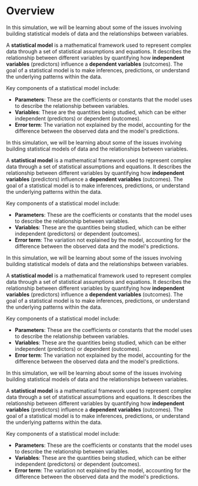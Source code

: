 # Overview

In this simulation, we will be learning about some of the issues involving building statistical models of data and the relationships between variables.

A **statistical model** is a mathematical framework used to represent complex data through a set of statistical assumptions and equations. It describes the relationship between different variables by quantifying how **independent variables** (predictors) influence a **dependent variables** (outcomes). The goal of a statistical  model is to make inferences, predictions, or understand the underlying patterns within the data.

Key components of a statistical model include:

- **Parameters**: These are the coefficients or constants that the model uses to describe the relationship between variables.
- **Variables**: These are the quantities being studied, which can be either independent (predictors) or dependent (outcomes).
- **Error term**: The variation not explained by the model, accounting for the difference between the observed data and the model's predictions.

In this simulation, we will be learning about some of the issues involving building statistical models of data and the relationships between variables.

A **statistical model** is a mathematical framework used to represent complex data through a set of statistical assumptions and equations. It describes the relationship between different variables by quantifying how **independent variables** (predictors) influence a **dependent variables** (outcomes). The goal of a statistical  model is to make inferences, predictions, or understand the underlying patterns within the data.

Key components of a statistical model include:

- **Parameters**: These are the coefficients or constants that the model uses to describe the relationship between variables.
- **Variables**: These are the quantities being studied, which can be either independent (predictors) or dependent (outcomes).
- **Error term**: The variation not explained by the model, accounting for the difference between the observed data and the model's predictions.

In this simulation, we will be learning about some of the issues involving building statistical models of data and the relationships between variables.

A **statistical model** is a mathematical framework used to represent complex data through a set of statistical assumptions and equations. It describes the relationship between different variables by quantifying how **independent variables** (predictors) influence a **dependent variables** (outcomes). The goal of a statistical  model is to make inferences, predictions, or understand the underlying patterns within the data.

Key components of a statistical model include:

- **Parameters**: These are the coefficients or constants that the model uses to describe the relationship between variables.
- **Variables**: These are the quantities being studied, which can be either independent (predictors) or dependent (outcomes).
- **Error term**: The variation not explained by the model, accounting for the difference between the observed data and the model's predictions.

In this simulation, we will be learning about some of the issues involving building statistical models of data and the relationships between variables.

A **statistical model** is a mathematical framework used to represent complex data through a set of statistical assumptions and equations. It describes the relationship between different variables by quantifying how **independent variables** (predictors) influence a **dependent variables** (outcomes). The goal of a statistical  model is to make inferences, predictions, or understand the underlying patterns within the data.

Key components of a statistical model include:

- **Parameters**: These are the coefficients or constants that the model uses to describe the relationship between variables.
- **Variables**: These are the quantities being studied, which can be either independent (predictors) or dependent (outcomes).
- **Error term**: The variation not explained by the model, accounting for the difference between the observed data and the model's predictions.

